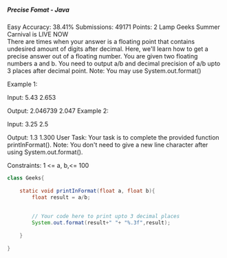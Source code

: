 ##### Precise Fomat - Java 
Easy Accuracy: 38.41% Submissions: 49171 Points: 2
Lamp Geeks Summer Carnival is LIVE NOW   
There are times when your answer is a floating point that contains undesired amount of digits after decimal. Here, we'll learn how to get a precise answer out of a floating number. You are given two floating numbers a and b. You need to output a/b and decimal precision of a/b upto 3 places after decimal point.
Note: You may use System.out.format()

Example 1:

Input:
5.43 2.653

Output:
2.046739 2.047
Example 2:

Input:
3.25 2.5

Output:
1.3 1.300
User Task:
Your task is to complete the provided function printInFormat().
Note: You don't need to give a new line character after using System.out.format().

Constraints:
1 <= a, b,<= 100
```java
class Geeks{
    
    static void printInFormat(float a, float b){
        float result = a/b;
        
        
        // Your code here to print upto 3 decimal places
        System.out.format(result+" "+ "%.3f",result);
        
    }    
    
}
```
